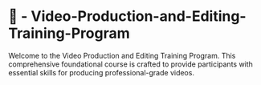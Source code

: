 # 🎥 - Video-Production-and-Editing-Training-Program
Welcome to the Video Production and Editing Training Program. This comprehensive foundational course is crafted to provide participants with essential skills for producing professional-grade videos.
